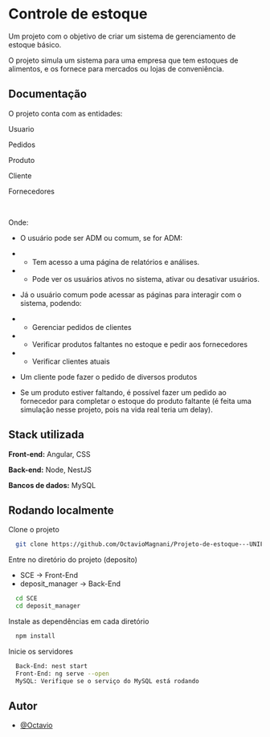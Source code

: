 
# Controle de estoque

Um projeto com o objetivo de criar um sistema de gerenciamento de estoque básico.

O projeto simula um sistema para uma empresa que tem estoques de alimentos, e os fornece para mercados ou lojas de conveniência.




## Documentação

O projeto conta com as entidades:

Usuario

Pedidos

Produto

Cliente

Fornecedores

<br>

Onde: 

  - O usuário pode ser ADM ou comum, se for ADM:

  - - Tem acesso a uma página de relatórios e análises.
  - - Pode ver os usuários ativos no sistema, ativar ou desativar usuários.

  - Já o usuário comum pode acessar as páginas para interagir com o sistema, podendo:
  - - Gerenciar pedidos de clientes
  - - Verificar produtos faltantes no estoque e pedir aos fornecedores
  - - Verificar clientes atuais

  - Um cliente pode fazer o pedido de diversos produtos

  - Se um produto estiver faltando, é possível fazer um pedido ao fornecedor para completar o estoque do produto faltante (é feita uma simulação nesse projeto, pois na vida real teria um delay).



## Stack utilizada

**Front-end:** Angular, CSS

**Back-end:** Node, NestJS

**Bancos de dados:** MySQL


## Rodando localmente

Clone o projeto

```bash
  git clone https://github.com/OctavioMagnani/Projeto-de-estoque---UNIFAVIP.git
```

Entre no diretório do projeto (deposito)
 - SCE -> Front-End
 - deposit_manager -> Back-End

```bash
  cd SCE
  cd deposit_manager
```

Instale as dependências em cada diretório

```bash
  npm install
```

Inicie os servidores

```bash
  Back-End: nest start
  Front-End: ng serve --open
  MySQL: Verifique se o serviço do MySQL está rodando
```

## Autor

- [@Octavio](hhttps://github.com/OctavioMagnani)


